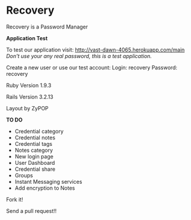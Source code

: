 Recovery
========

Recovery is a Password Manager


**Application Test**

To test our application visit: http://vast-dawn-4065.herokuapp.com/main
*Don't use your any real password, this is a test application.*

Create a new user or use our test account:
Login: recovery
Password: recovery


Ruby Version 1.9.3

Rails Version 3.2.13

Layout by ZyPOP

**TO DO**

* Credential category
* Credential notes
* Credential tags
* Notes category
* New login page
* User Dashboard
* Credential share
* Groups
* Instant Messaging services
* Add encryption to Notes


Fork it!

Send a pull request!!

